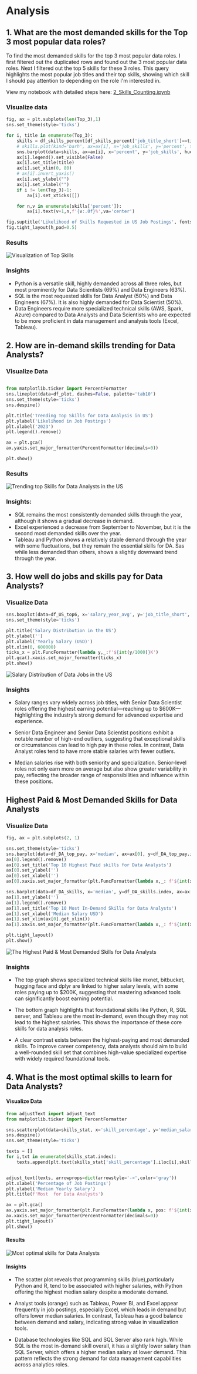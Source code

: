 # Analysis

## 1. What are the most demanded skills for the Top 3 most popular data roles?

To find the most demanded skills for the top 3 most popular data roles. I first filtered out the duplicated rows and found out the 3 most popular data roles. Next I filtered out the top 5 skills for these 3 roles. This query highlights the most popular job titles and their top skills, showing which skill I should pay attention to depending on the role I'm interested in.

View my notebook with detailed steps here:
[2_Skills_Counting.ipynb](Project\2_Skills_Counting.ipynb)


### Visualize data

```python
fig, ax = plt.subplots(len(Top_3),1)
sns.set_theme(style='ticks')

for i, title in enumerate(Top_3):
    skills = df_skills_percent[df_skills_percent['job_title_short']==title].head(5)
    # skills.plot(kind='barh', ax=ax[i], x='job_skills', y='percent', title=title)
    sns.barplot(data=skills, ax=ax[i], x='percent', y='job_skills', hue='percent', palette='dark:b_r')
    ax[i].legend().set_visible(False)
    ax[i].set_title(title)
    ax[i].set_xlim(0, 80)
    # ax[i].invert_yaxis()
    ax[i].set_ylabel("")
    ax[i].set_xlabel("")
    if i != len(Top_3)-1:
        ax[i].set_xticks([])

    for n,v in enumerate(skills['percent']):
        ax[i].text(v+1,n,f'{v:.0f}%',va='center')

fig.suptitle('Likelihood of Skills Requested in US Job Postings', fontsize=15)
fig.tight_layout(h_pad=0.5)
```

### Results

![Visualization of Top Skills](Project\Images\SkillDemand.png)

### Insights
- Python is a versatile skill, highly demanded across all three roles, but most prominently for Data Scientists (69%) and Data Engineers (63%).
- SQL is the most requested skills for Data Analyst (50%) and Data Engineers (67%). It is also highly demanded for Data Scientist (50%).
- Data Engineers require more specialized technical skills (AWS, Spark, Azure) compared to Data Analysts and Data Scientists who are expected to be more proficient in data management and analysis tools (Excel, Tableau).


## 2. How are in-demand skills trending for Data Analysts?

### Visualize Data

```python

from matplotlib.ticker import PercentFormatter
sns.lineplot(data=df_plot, dashes=False, palette='tab10')
sns.set_theme(style='ticks')
sns.despine()

plt.title('Trending Top Skills for Data Analysis in US')
plt.ylabel('Likelihood in Job Postings')
plt.xlabel('2023')
plt.legend().remove()

ax = plt.gca()
ax.yaxis.set_major_formatter(PercentFormatter(decimals=0))

plt.show()


```

### Results

![Trending top Skills for Data Analysts in the US](Project\Images\Skill_Trend_DA.png)

### Insights:

- SQL remains the most consistently demanded skills through the year, although it shows a gradual decrease in demand.
- Excel experienced a decrease from September to November, but it is the second most demanded skills over the year.
- Tableau and Python shows a relatively stable demand through the year with some fluctuations, but they remain the essential skills for DA. Sas while less demanded than others, shows a slightly downward trend through the year. 


## 3. How well do jobs and skills pay for Data Analysts?
### Visualize Data

```python
sns.boxplot(data=df_US_top6, x='salary_year_avg', y='job_title_short', order=job_order)
sns.set_theme(style='ticks')

plt.title('Salary Distribution in the US')
plt.ylabel('')
plt.xlabel('Yearly Salary (USD)')
plt.xlim(0, 600000)
ticks_x = plt.FuncFormatter(lambda y,_:f'${int(y/1000)}K')
plt.gca().xaxis.set_major_formatter(ticks_x)
plt.show()
```

![Salary Distribution of Data Jobs in the US](Project\Images\salary_boxplot.png)

### Insights
- Salary ranges vary widely across job titles, with Senior Data Scientist roles offering the highest earning potential—reaching up to $600K—highlighting the industry’s strong demand for advanced expertise and experience.

- Senior Data Engineer and Senior Data Scientist positions exhibit a notable number of high-end outliers, suggesting that exceptional skills or circumstances can lead to high pay in these roles. In contrast, Data Analyst roles tend to have more stable salaries with fewer outliers.

- Median salaries rise with both seniority and specialization. Senior-level roles not only earn more on average but also show greater variability in pay, reflecting the broader range of responsibilities and influence within these positions.

## Highest Paid & Most Demanded Skills for Data Analysts
### Visualize Data
```python
fig, ax = plt.subplots(2, 1)

sns.set_theme(style='ticks')
sns.barplot(data=df_DA_top_pay, x='median', ax=ax[0], y=df_DA_top_pay.index, hue='median', palette='dark:b_r')
ax[0].legend().remove()
ax[0].set_title('Top 10 Highest Paid skills for Data Analysts')
ax[0].set_ylabel('')
ax[0].set_xlabel('')
ax[0].xaxis.set_major_formatter(plt.FuncFormatter(lambda x,_: f'${int(x/1000)}K'))

sns.barplot(data=df_DA_skills, x='median', y=df_DA_skills.index, ax=ax[1], hue='median', palette='light:b')
ax[1].set_ylabel('')
ax[1].legend().remove()
ax[1].set_title('Top 10 Most In-Demand Skills for Data Analysts')
ax[1].set_xlabel('Median Salary USD')
ax[1].set_xlim(ax[0].get_xlim())
ax[1].xaxis.set_major_formatter(plt.FuncFormatter(lambda x,_: f'${int(x/1000)}K'))

plt.tight_layout()
plt.show()
```

![The Highest Paid & Most Demanded Skills for Data Analysts](Project\Images\HighestPaid_MostDemandedSkills.png)

### Insights
- The top graph shows specialized technical skills like mxnet, bitbucket, hugging face and dplyr are linked to higher salary levels, with some roles paying up to $200K, suggesting that mastering advanced tools can significantly boost earning potential.

- The bottom graph highlights that foundational skills like Python, R, SQL server, and Tableau are the most in-demand, even though they may not lead to the highest salaries. This shows the importance of these core skills for data analysis roles.

- A clear contrast exists between the highest-paying and most demanded skills. To improve career competency, data analysts should aim to build a well-rounded skill set that combines high-value specialized expertise with widely required foundational tools.

## 4. What is the most optimal skills to learn for Data Analysts?

#### Visualize Data
```python
from adjustText import adjust_text
from matplotlib.ticker import PercentFormatter

sns.scatterplot(data=skills_stat, x='skill_percentage', y='median_salary')
sns.despine()
sns.set_theme(style='ticks')

texts = []
for i,txt in enumerate(skills_stat.index):
    texts.append(plt.text(skills_stat['skill_percentage'].iloc[i],skills_stat['median_salary'].iloc[i],txt))


adjust_text(texts, arrowprops=dict(arrowstyle='->',color='gray'))
plt.xlabel('Percentage of Job Postings')
plt.ylabel('Median Yearly Salary')
plt.title(f'Most  for Data Analysts')

ax = plt.gca()
ax.yaxis.set_major_formatter(plt.FuncFormatter(lambda x, pos: f'${int(x/1000)}K'))
ax.xaxis.set_major_formatter(PercentFormatter(decimals=0))
plt.tight_layout()
plt.show()
```

#### Results

![Most optimal skills for Data Analysts](Project\Images\Optimal_Skill.png)

#### Insights
- The scatter plot reveals that programming skills (blue),particularly Python and R, tend to be associated with higher salaries, with Python offering the highest median salary despite a moderate demand.

- Analyst tools (orange) such as Tableau, Power BI, and Excel appear frequently in job postings, especially Excel, which leads in demand but offers lower median salaries. In contrast, Tableau has a good balance between demand and salary, indicating strong value in visualization tools.

- Database technologies like SQL and SQL Server also rank high. While SQL is the most in-demand skill overall, it has a slightly lower salary than SQL Server, which offers a higher median salary at lower demand. This pattern reflects the strong demand for data management capabilities across analytics roles.